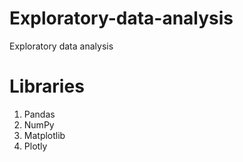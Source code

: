 # Exploratory-data-analysis
Exploratory data analysis

# Libraries
1. Pandas
2. NumPy
3. Matplotlib
4. Plotly
